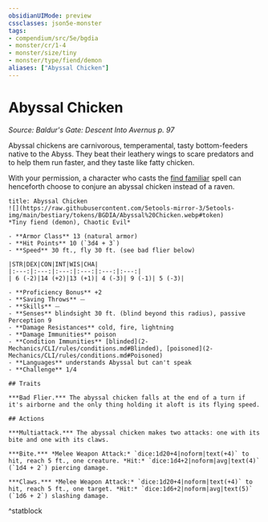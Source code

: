 ```yaml
---
obsidianUIMode: preview
cssclasses: json5e-monster
tags:
- compendium/src/5e/bgdia
- monster/cr/1-4
- monster/size/tiny
- monster/type/fiend/demon
aliases: ["Abyssal Chicken"]
---
```

# Abyssal Chicken
*Source: Baldur's Gate: Descent Into Avernus p. 97*  

Abyssal chickens are carnivorous, temperamental, tasty bottom-feeders native to the Abyss. They beat their leathery wings to scare predators and to help them run faster, and they taste like fatty chicken.

With your permission, a character who casts the [find familiar](2-Mechanics/CLI/spells/find-familiar.md) spell can henceforth choose to conjure an abyssal chicken instead of a raven.

```ad-statblock
title: Abyssal Chicken
![](https://raw.githubusercontent.com/5etools-mirror-3/5etools-img/main/bestiary/tokens/BGDIA/Abyssal%20Chicken.webp#token)
*Tiny fiend (demon), Chaotic Evil*

- **Armor Class** 13 (natural armor)
- **Hit Points** 10 (`3d4 + 3`)
- **Speed** 30 ft., fly 30 ft. (see bad flier below)

|STR|DEX|CON|INT|WIS|CHA|
|:---:|:---:|:---:|:---:|:---:|:---:|
| 6 (-2)|14 (+2)|13 (+1)| 4 (-3)| 9 (-1)| 5 (-3)|

- **Proficiency Bonus** +2
- **Saving Throws** ⏤
- **Skills** ⏤
- **Senses** blindsight 30 ft. (blind beyond this radius), passive Perception 9
- **Damage Resistances** cold, fire, lightning
- **Damage Immunities** poison
- **Condition Immunities** [blinded](2-Mechanics/CLI/rules/conditions.md#Blinded), [poisoned](2-Mechanics/CLI/rules/conditions.md#Poisoned)
- **Languages** understands Abyssal but can't speak
- **Challenge** 1/4

## Traits

***Bad Flier.*** The abyssal chicken falls at the end of a turn if it's airborne and the only thing holding it aloft is its flying speed.

## Actions

***Multiattack.*** The abyssal chicken makes two attacks: one with its bite and one with its claws.

***Bite.*** *Melee Weapon Attack:* `dice:1d20+4|noform|text(+4)` to hit, reach 5 ft., one creature. *Hit:* `dice:1d4+2|noform|avg|text(4)` (`1d4 + 2`) piercing damage.

***Claws.*** *Melee Weapon Attack:* `dice:1d20+4|noform|text(+4)` to hit, reach 5 ft., one target. *Hit:* `dice:1d6+2|noform|avg|text(5)` (`1d6 + 2`) slashing damage.
```
^statblock